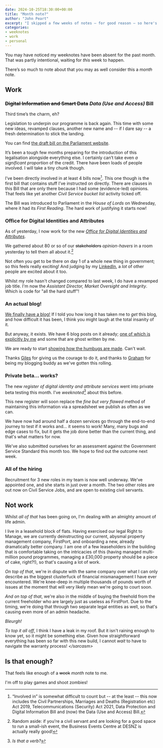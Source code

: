 ```yaml
---
date: 2024-10-25T18:30:00+00:00
title: "Month note?"
author: "John Peart"
excerpt: "I skipped a few weeks of notes – for good reason – so here's a whole month's worth of stuff!"
categories:
- weeknotes
- work
- personal
---
```


You may have noticed my weeknotes have been absent for the past month. That was partly intentional, waiting for *this* week to happen. 

There’s so much to note about that you may as well consider this a *month* note.

## Work

### ~~Digital Information and Smart Data~~ *Data (Use and Access)* Bill

Third time’s the charm, eh?

Legislation to underpin our programme is back again. This time with some new ideas, revamped clauses, another new name and -- if I dare say -- a fresh determination to stick the landing.

You can find [the draft bill on the Parliament website](https://bills.parliament.uk/bills/3825).

It’s been a tough few months preparing for the introduction of this legalisation alongside everything else. 
I certainly can’t take even *a significant proportion* of the credit. There have been loads of people involved. I will take a tiny chunk though. 

I’ve been directly involved in at least 4 bills now[^bills]. This one though is the first bill that contains stuff I’ve instructed on directly. There are clauses in this Bill that are only there because I had some (evidence-led) opinions. That feels like yet another *Civil Service bucket list* activity ticked off.

The Bill was introduced to Parliament in the *House of Lords* on Wednesday, where it had its *First Reading*. The hard work of justifying it starts now!

### Office for Digital Identities and Attributes

As of yesterday, I now work for the new [*Office for Digital Identities and Attributes*](www.gov.uk/ofdia).  

We gathered about 80 or so of our ~~stakeholders~~ *opinion-havers* in a room yesterday to tell them all about it.[^BEC] 

[^BEC]: Random aside: if you're a civil servant and are looking for a good space to run a small-ish event, the Business Events Centre at DESNZ is actually really good!

Not often you get to be there on day 1 of a whole new thing in government; so this feels really exciting! And judging by my [LinkedIn](https://www.linkedin.com/posts/jrpeart_today-the-office-for-digital-identities-activity-7255285900778041344-15N3), a *lot* of other people are excited about it too.

Whilst my role hasn't changed compared to last week, I do have a revamped job title. I'm now the *Assistant Director, Market Oversight and Integrity*. Which is code for "all the hard stuff"!

### An actual blog!

[We finally have a blog!](//enablingdigitalidentity.blog.gov.uk) If I told you how long it has taken me to *get* this blog, and how difficult it has been, I think you might laugh at the total insanity of it.

But anyway, it exists. We have 6 blog posts on it already; [one of which is explicitly by me](https://enablingdigitalidentity.blog.gov.uk/2024/10/24/what-we-mean-when-we-say-digital-identity-and-attributes/) and some that are ghost written by me. 

We are ready to start [showing how the humbugs are made](https://agilecommshandbook.com). Can't wait.

Thanks [Giles](https://gilest.org/) for giving us the courage to do it, and thanks to [Graham](https://bsky.app/profile/gkfrancis.bsky.social) for being my blogging buddy as we've gotten this rolling.

### Private beta... works?

The new *register of digital identity and attribute services* went into private beta testing this month. I've *weeknoted*[^verb] about this before. 

This new register will soon replace the *fine but very flawed* method of maintaining this information via a spreadsheet we publish as often as we can.

We have now had around half a dozen services go through the end-to-end journey to test if it works and... it seems to work! Many, many bugs and edge cases to fix, but it gets the job done better than the current thing, and that's what matters for now.

We've also submitted ourselves for an assessment against the Government Service Standard this month too. We hope to find out the outcome next week.

### All of the hiring

Recruitment for 3 new roles in my team is now well underway. We've appointed one, and she starts in just over a month. The two other roles are out now on Civil Service Jobs, and are open to existing civil servants.



## Not work

Whilst *all of that* has been going on, I'm dealing with an almighty amount of life admin. 

I live in a leasehold block of flats. Having exercised our legal Right to Manage, we are currently deinstructing our current, abysmal property management company, FirstPort, and onboarding a new, already dramatically better company. I am one of a few leaseholders in the building that is comfortable taking on the intricacies of this (having managed multi-million pound programmes, managing a £30,000 property should be a piece of cake, right?!), so that's causing a lot of work.

*On top of that*, we're in dispute with the same company over what I can only describe as the biggest clusterfuck of financial mismanagement I have ever encountered. We're knee-deep in multiple thousands of pounds worth of issues at the moment that will very likely mean we're going to court soon.

*And on top of that*, we're also in the middle of buying the freehold from the current freeholder who are largely just as useless as FirstPort. Due to the timing, we're doing that through two separate legal entities as well, so that's causing even more of an admin headache.

*Bleurgh!*

*To top it all off*, I think I have a leak in my roof. But it isn't raining enough to know yet, so it might be something else. Given how straightforward everything has been so far with this new build, I cannot *wait* to have to navigate the warranty process! *&lt;/sarcasm&gt;*

## Is that enough?

That feels like enough of a ~~week~~ *month* note to me. 

I'm off to play games and shoot zombies!

[^bills]: “Involved in” is somewhat difficult to count but -- at the least -- this now includes the Civil Partnerships, Marriages and Deaths (Registration etc) Act 2019, Telecommunications (Security) Act 2021, Data Protection and Digital Information Bill and (now) the Data (Use and Access) Bill.

[^verb]: *Is that a verb?*